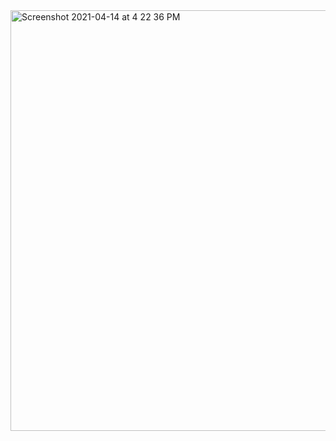 <img width="673" alt="Screenshot 2021-04-14 at 4 22 36 PM" src="https://user-images.githubusercontent.com/67383465/114699340-cb0b1880-9d3d-11eb-8846-bcbde5ef32d5.png">

